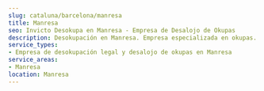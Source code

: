 ```yaml
---
slug: cataluna/barcelona/manresa
title: Manresa
seo: Invicto Desokupa en Manresa - Empresa de Desalojo de Okupas
description: Desokupación en Manresa. Empresa especializada en okupas. Mediación legal y desalojo express. Presupuesto gratuito.
service_types:
- Empresa de desokupación legal y desalojo de okupas en Manresa
service_areas:
- Manresa
location: Manresa
---
```

